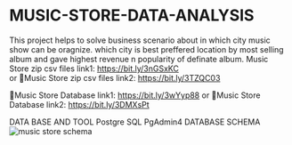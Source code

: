 # MUSIC-STORE-DATA-ANALYSIS
This project helps to solve business scenario about in which city music show can be oragnize. which city is best preffered location by most selling album and gave highest revenue n popularity of definate album.
Music Store zip csv files link1: https://bit.ly/3nGSxKC  
or
🔖Music Store zip csv files link2:  https://bit.ly/3TZQC03

🔖Music Store Database link1: https://bit.ly/3wYyp88 
or
🔖Music Store Database link2: https://bit.ly/3DMXsPt

DATA BASE AND TOOL
Postgre SQL
PgAdmin4
DATABASE SCHEMA
![music store schema](https://github.com/JYOTIKAFALDU/MUSIC-STORE-DATA-ANALYSIS/assets/131469840/cba691af-1add-4138-b04b-06815197bade)

